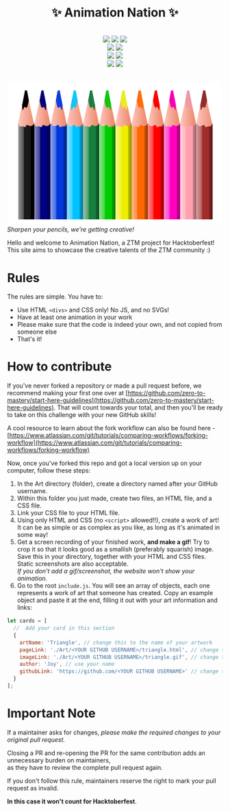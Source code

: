 <h1 style="display:flex;justify-content:center;color:">✨ Animation Nation ✨</h1>
<br>
<div align="center">
  <img src="https://img.shields.io/github/stars/zero-to-mastery/Animation-Nation?style=for-the-badge" />
  <img src="https://img.shields.io/github/repo-size/zero-to-mastery/Animation-Nation?style=for-the-badge" />
  <img src="https://img.shields.io/github/forks/zero-to-mastery/Animation-Nation?style=for-the-badge" />
  <br>
  <img src="https://img.shields.io/github/last-commit/zero-to-mastery/Animation-Nation?style=for-the-badge" />
  <img src="https://img.shields.io/github/contributors-anon/zero-to-mastery/Animation-Nation?style=for-the-badge" />
  <br>
  <img src="https://img.shields.io/github/issues/zero-to-mastery/Animation-Nation?style=for-the-badge" />
  <img src="https://img.shields.io/github/issues-pr/zero-to-mastery/Animation-Nation?style=for-the-badge" />
  <br>
  <img src="https://img.shields.io/github/issues-closed-raw/zero-to-mastery/Animation-Nation?style=for-the-badge" />
  <img src="https://img.shields.io/github/issues-pr-closed-raw/zero-to-mastery/Animation-Nation?style=for-the-badge" />
</div>
<br> 

![](./colourpencils.png)
_Sharpen your pencils, we're getting creative!_


Hello and welcome to Animation Nation, a ZTM project for Hacktoberfest! This site aims to showcase the creative talents of the ZTM community :)

# Rules

The rules are simple. You have to:

- Use HTML `<divs>` and CSS only! No JS, and no SVGs!
- Have at least one animation in your work
- Please make sure that the code is indeed your own, and not copied from someone else
- That's it!


# How to contribute

If you've never forked a repository or made a pull request before, we recommend making your first one over at [https://github.com/zero-to-mastery/start-here-guidelines](https://github.com/zero-to-mastery/start-here-guidelines). That will count towards your total, and then you'll be ready to take on this challenge with your new GitHub skills!

A cool resource to learn about the fork workflow can also be found here - [https://www.atlassian.com/git/tutorials/comparing-workflows/forking-workflow](https://www.atlassian.com/git/tutorials/comparing-workflows/forking-workflow)

Now, once you've forked this repo and got a local version up on your computer, follow these steps:

1. In the Art directory (folder), create a directory named after your GitHub username.
2. Within this folder you just made, create two files, an HTML file, and a CSS file.
3. Link your CSS file to your HTML file.
4. Using only HTML and CSS (no `<script>` allowed!!), create a work of art! It can be as simple or as complex as you like, as long as it's animated in some way!
5. Get a screen recording of your finished work, **and make a gif**! Try to crop it so that it looks good as a smallish (preferably squarish) image. Save this in your directory, together with your HTML and CSS files. Static screenshots are also acceptable.  
   _If you don't add a gif/screenshot, the website won't show your animation._
6. Go to the root `include.js`. You will see an array of objects, each one represents a work of art that someone has created. Copy an example object and paste it at the end, filling it out with your art information and links:

```js
let cards = [
  //  Add your card in this section
  {
    artName: 'Triangle', // change this to the name of your artwork
    pageLink: './Art/<YOUR GITHUB USERNAME>/triangle.html', // change this
    imageLink: './Art/<YOUR GITHUB USERNAME>/triangle.gif', // change this
    author: 'Joy', // use your name
    githubLink: 'https://github.com/<YOUR GITHUB USERNAME>' // change this
  }
];
```

# Important Note

If a maintainer asks for changes, _please make the required changes to your original pull request._

Closing a PR and re-opening the PR for the same contribution adds an unnecessary burden on maintainers,  
as they have to review the complete pull request again.

If you don't follow this rule, maintainers reserve the right to mark your pull request as invalid.

**In this case it won't count for Hacktoberfest**.
